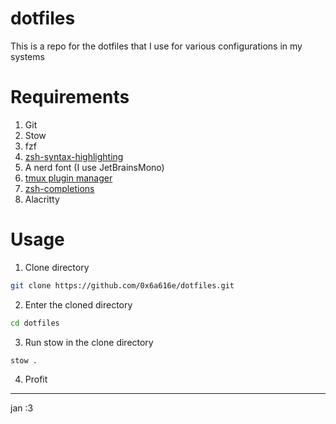 # dotfiles

This is a repo for the dotfiles that I use for various configurations in my systems

# Requirements

1. Git
2. Stow
3. fzf
4. [zsh-syntax-highlighting](https://github.com/zsh-users/zsh-syntax-highlighting.git)
5. A nerd font (I use JetBrainsMono)
6. [tmux plugin manager](https://github.com/tmux-plugins/tpm.git)
7. [zsh-completions](https://github.com/zsh-users/zsh-completions.git)
8. Alacritty

# Usage

1. Clone directory

```bash
git clone https://github.com/0x6a616e/dotfiles.git
```

2. Enter the cloned directory

```bash
cd dotfiles
```

3. Run stow in the clone directory

```bash
stow .
```

4. Profit

---

jan :3
